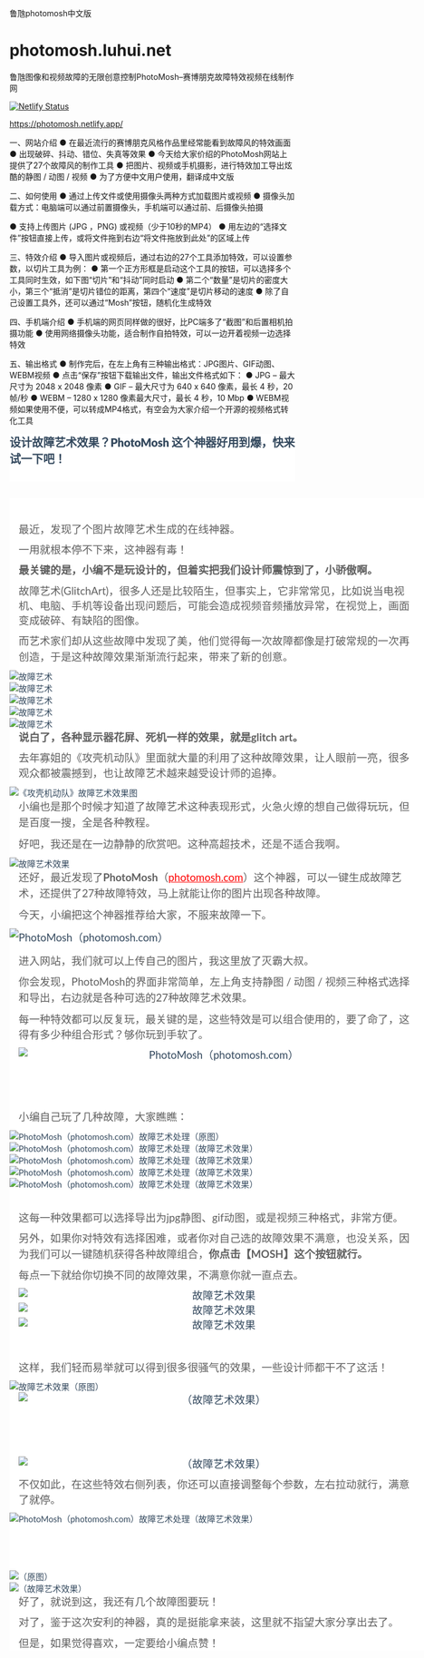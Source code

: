 鲁虺photomosh中文版
# photomosh.luhui.net
鲁虺图像和视频故障的无限创意控制PhotoMosh–赛博朋克故障特效视频在线制作网

[![Netlify Status](https://api.netlify.com/api/v1/badges/f1b1f0a3-1977-443d-b9f8-7ce832e51295/deploy-status)](https://app.netlify.com/sites/photomosh/deploys)

https://photomosh.netlify.app/

一、网站介绍
● 在最近流行的赛博朋克风格作品里经常能看到故障风的特效画面
● 出现破碎、抖动、错位、失真等效果
● 今天给大家价绍的PhotoMosh网站上提供了27个故障风的制作工具
● 把图片、视频或手机摄影，进行特效加工导出炫酷的静图 / 动图 / 视频
● 为了方便中文用户使用，翻译成中文版


二、如何使用
● 通过上传文件或使用摄像头两种方式加载图片或视频
● 摄像头加载方式：电脑端可以通过前置摄像头，手机端可以通过前、后摄像头拍摄


● 支持上传图片 (JPG ，PNG) 或视频（少于10秒的MP4）
● 用左边的“选择文件”按钮直接上传，或将文件拖到右边“将文件拖放到此处”的区域上传


三、特效介绍
● 导入图片或视频后，通过右边的27个工具添加特效，可以设置参数，以切片工具为例：
● 第一个正方形框是启动这个工具的按钮，可以选择多个工具同时生效，如下图“切片”和“抖动”同时启动
● 第二个“数量”是切片的密度大小，第三个“抵消”是切片错位的距离，第四个“速度”是切片移动的速度
● 除了自己设置工具外，还可以通过“Mosh”按钮，随机化生成特效


四、手机端介绍
● 手机端的网页同样做的很好，比PC端多了“截图”和后置相机拍摄功能
● 使用网络摄像头功能，适合制作自拍特效，可以一边开着视频一边选择特效


五、输出格式
● 制作完后，在左上角有三种输出格式：JPG图片、GIF动图、WEBM视频
● 点击“保存”按钮下载输出文件，输出文件格式如下：
● JPG – 最大尺寸为 2048 x 2048 像素
● GIF – 最大尺寸为 640 x 640 像素，最长 4 秒，20 帧/秒
● WEBM – 1280 x 1280 像素最大尺寸，最长 4 秒，10 Mbp
● WEBM视频如果使用不便，可以转成MP4格式，有空会为大家介绍一个开源的视频格式转化工具



<header class="entry-header" style="box-sizing: inherit; display: block; word-break: break-word; margin-bottom: 30px; color: rgb(52, 73, 94); font-family: Lato, sans-serif; font-size: 15px; font-style: normal; font-variant-ligatures: normal; font-variant-caps: normal; font-weight: 400; letter-spacing: normal; orphans: 2; text-align: left; text-indent: 0px; text-transform: none; white-space: normal; widows: 2; word-spacing: 0px; -webkit-text-stroke-width: 0px; background-color: rgb(255, 255, 255); text-decoration-thickness: initial; text-decoration-style: initial; text-decoration-color: initial;">
<h1 class="entry-title" style="box-sizing: inherit; margin: 0px 0px 10px; font-weight: 900; line-height: normal; font-size: 20px; color: rgb(52, 73, 94); letter-spacing: -0.2px; overflow: hidden; display: -webkit-box; -webkit-line-clamp: inherit; -webkit-box-orient: vertical; white-space: normal; height: auto;">
设计故障艺术效果？PhotoMosh 这个神器好用到爆，快来试一下吧！</h1>
<div class="entry-meta" style="box-sizing: inherit; -webkit-box-align: center; align-items: center; color: rgb(170, 170, 170); display: flex; flex-wrap: wrap; font-size: 11px; font-weight: normal; letter-spacing: 0.2px; margin-bottom: 2px;">
	　</div>
</header>
<div class="entry-wrapper" style="box-sizing: inherit; position: relative; width: 740.797px; color: rgb(52, 73, 94); font-family: Lato, sans-serif; font-size: 15px; font-style: normal; font-variant-ligatures: normal; font-variant-caps: normal; font-weight: 400; letter-spacing: normal; orphans: 2; text-align: left; text-indent: 0px; text-transform: none; white-space: normal; widows: 2; word-spacing: 0px; -webkit-text-stroke-width: 0px; background-color: rgb(255, 255, 255); text-decoration-thickness: initial; text-decoration-style: initial; text-decoration-color: initial;">
	<div class="site_abc_wrap pc top" style="box-sizing: inherit; position: relative; margin: 0px auto 20px; border-radius: 0.5rem; overflow: hidden;">
　</div>
	<div class="entry-content u-text-format u-clearfix" style="box-sizing: inherit;">
		<div id="dfoxw_resetwechar" style="box-sizing: inherit;">
			<p style="box-sizing: inherit; margin: 0px 16px 10px; line-height: 1.75em; overflow-wrap: break-word;">
			<span style="box-sizing: inherit; font-size: 14pt; color: rgb(95, 95, 95);">
			最近，发现了个图片故障艺术生成的在线神器。</span></p>
			<p style="box-sizing: inherit; margin: 0px 16px 10px; line-height: 1.75em; overflow-wrap: break-word;">
			<span style="box-sizing: inherit; font-size: 14pt; color: rgb(95, 95, 95);">
			一用就根本停不下来，这神器有毒！</span></p>
			<p style="box-sizing: inherit; margin: 0px 16px 10px; line-height: 1.75em; overflow-wrap: break-word;">
			<span style="box-sizing: inherit; font-size: 14pt;">
			<strong style="box-sizing: inherit; font-weight: bolder;">
			<span style="box-sizing: inherit; color: rgb(95, 95, 95);">
			最关键的是，小编不是玩设计的，但着实把我们设计师震惊到了，小骄傲啊。</span></strong></span></p>
			<p style="box-sizing: inherit; margin: 0px 16px 10px; line-height: 1.75em; overflow-wrap: break-word;">
			<span style="box-sizing: inherit; font-size: 14pt; color: rgb(95, 95, 95);">
			故障艺术(GlitchArt)，很多人还是比较陌生，但事实上，它非常常见，比如说当电视机、电脑、手机等设备出现问题后，可能会造成视频音频播放异常，在视觉上，画面变成破碎、有缺陷的图像。</span></p>
			<p style="box-sizing: inherit; margin: 0px 16px 10px; line-height: 1.75em; overflow-wrap: break-word;">
			<span style="box-sizing: inherit; font-size: 14pt; color: rgb(95, 95, 95);">
			而艺术家们却从这些故障中发现了美，他们觉得每一次故障都像是打破常规的一次再创造，于是这种故障效果渐渐流行起来<span style="box-sizing: inherit; color: rgb(95, 95, 95); line-height: 1.5;">，带来了新的创意。</span></span></p>
			<a style="box-sizing: inherit; color: rgb(52, 73, 94); text-decoration: none; background-color: transparent;" href="http://www.liulinblog.com/wp-content/uploads/2018/06/2018063015062932789753277.jpg">
			<img class="size-full wp-image-5829" src="http://www.liulinblog.com/wp-content/uploads/2018/06/2018063015062932789753277.jpg" alt="故障艺术" style="box-sizing: inherit; vertical-align: top; border-style: none; display: block; max-width: 100%; height: auto;"></a><a style="box-sizing: inherit; color: rgb(52, 73, 94); text-decoration: none; background-color: transparent;" href="http://www.liulinblog.com/wp-content/uploads/2018/06/2018063015062960956087844.jpg"><img class="size-full wp-image-5830" src="http://www.liulinblog.com/wp-content/uploads/2018/06/2018063015062960956087844.jpg" alt="故障艺术" style="box-sizing: inherit; vertical-align: top; border-style: none; display: block; max-width: 100%; height: auto;"></a><a style="box-sizing: inherit; color: rgb(52, 73, 94); text-decoration: none; background-color: transparent;" href="http://www.liulinblog.com/wp-content/uploads/2018/06/2018063015062991593225146.jpg"><img class="size-full wp-image-5831" src="http://www.liulinblog.com/wp-content/uploads/2018/06/2018063015062991593225146.jpg" alt="故障艺术" style="box-sizing: inherit; vertical-align: top; border-style: none; display: block; max-width: 100%; height: auto;"></a><a style="box-sizing: inherit; color: rgb(52, 73, 94); text-decoration: none; background-color: transparent;" href="http://www.liulinblog.com/wp-content/uploads/2018/06/2018063015063024545667285.jpg"><img class="size-full wp-image-5832" src="http://www.liulinblog.com/wp-content/uploads/2018/06/2018063015063024545667285.jpg" alt="故障艺术" style="box-sizing: inherit; vertical-align: top; border-style: none; display: block; max-width: 100%; height: auto;"></a><a style="box-sizing: inherit; color: rgb(52, 73, 94); text-decoration: none; background-color: transparent;" href="http://www.liulinblog.com/wp-content/uploads/2018/06/2018063015063054329122159.jpg"><img class="size-full wp-image-5833" src="http://www.liulinblog.com/wp-content/uploads/2018/06/2018063015063054329122159.jpg" alt="故障艺术" style="box-sizing: inherit; vertical-align: top; border-style: none; display: block; max-width: 100%; height: auto;"></a><p style="box-sizing: inherit; margin: 0px 16px 10px; line-height: 1.75em; overflow-wrap: break-word;">
			<span style="box-sizing: inherit; font-size: 14pt;">
			<strong style="box-sizing: inherit; font-weight: bolder;">
			<span style="box-sizing: inherit; color: rgb(95, 95, 95);">
			说白了，各种显示器花屏、死机一样的效果，就是glitch art。</span></strong></span></p>
			<p style="box-sizing: inherit; margin: 0px 16px 10px; line-height: 1.75em; overflow-wrap: break-word;">
			<span style="box-sizing: inherit; font-size: 14pt; color: rgb(95, 95, 95);">
			去年寡姐的《攻壳机动队》里面就大量的利用了这种故障效果，让人眼前一亮，很多观众都被震撼到，也让故障艺术<span style="box-sizing: inherit; color: rgb(95, 95, 95); line-height: 1.5;">越来越受设计师的追捧。</span></span></p>
			<a style="box-sizing: inherit; color: rgb(52, 73, 94); text-decoration: none; background-color: transparent;" href="http://www.liulinblog.com/wp-content/uploads/2018/06/2018063015063084811413666.jpg">
			<img class="size-full wp-image-5834" src="http://www.liulinblog.com/wp-content/uploads/2018/06/2018063015063084811413666.jpg" alt="《攻壳机动队》故障艺术效果图" style="box-sizing: inherit; vertical-align: top; border-style: none; display: block; max-width: 100%; height: auto;"></a><p style="box-sizing: inherit; margin: 0px 16px 10px; line-height: 1.75em; overflow-wrap: break-word;">
			<span style="box-sizing: inherit; font-size: 14pt; color: rgb(95, 95, 95);">
			小编也是那个时候才知道了<span style="box-sizing: inherit; color: rgb(95, 95, 95); line-height: 1.5;">故障艺术这种表现形式，火急火燎的想自己做得玩玩，但是百度一搜，全是各种教程。</span></span></p>
			<p style="box-sizing: inherit; margin: 0px 16px 10px; line-height: 1.75em; overflow-wrap: break-word;">
			<span style="box-sizing: inherit; line-height: 1.5; font-size: 14pt; color: rgb(95, 95, 95);">
			好吧，我还是在一边静静的欣赏吧。这种高超技术，还是不适合我啊。</span></p>
			<a style="box-sizing: inherit; color: rgb(52, 73, 94); text-decoration: none; background-color: transparent;" href="http://www.liulinblog.com/wp-content/uploads/2018/06/2018063015063121440148085.jpg">
			<img class="size-full wp-image-5835" src="http://www.liulinblog.com/wp-content/uploads/2018/06/2018063015063121440148085.jpg" alt="故障艺术效果" style="box-sizing: inherit; vertical-align: top; border-style: none; display: block; max-width: 100%; height: auto;"></a><p style="box-sizing: inherit; margin: 0px 16px 10px; line-height: 1.75em; overflow-wrap: break-word; text-align: left;">
			<span style="box-sizing: inherit; font-size: 14pt;">
			<span style="box-sizing: inherit; color: rgb(95, 95, 95);">还好，最近发现了<strong style="box-sizing: inherit; font-weight: bolder;"><span style="box-sizing: inherit; color: rgb(95, 95, 95); line-height: 1.5;">PhotoMosh</span></strong><span style="box-sizing: inherit; color: rgb(95, 95, 95); line-height: 1.5;">（</span></span><span style="box-sizing: inherit; line-height: 1.5; color: rgb(255, 0, 0); text-decoration: underline;">photomosh.com</span><span style="box-sizing: inherit; color: rgb(95, 95, 95);"><span style="box-sizing: inherit; color: rgb(95, 95, 95); line-height: 1.5;">）</span>这个神器，可以<span style="box-sizing: inherit; color: rgb(95, 95, 95); line-height: 1.5;">一键生成故障艺术，还提供了27种故障特效，马上就能让你的图片出现各种故障。</span></span></span></p>
			<p style="box-sizing: inherit; margin: 0px 16px 10px; line-height: 1.75em; overflow-wrap: break-word;">
			<span style="box-sizing: inherit; line-height: 1.5; font-size: 14pt; color: rgb(95, 95, 95);">
			今天，小编把这个神器推荐给大家，不服来故障一下。</span></p>
			<p style="box-sizing: inherit; margin: 0px 0px 10px; line-height: 1.8; overflow-wrap: break-word;">
			<span style="box-sizing: inherit; font-size: 14pt;">
			<a style="box-sizing: inherit; color: rgb(52, 73, 94); text-decoration: none; background-color: transparent;" href="http://www.liulinblog.com/wp-content/uploads/2018/06/2018063015063157030566173.jpg">
			<img class="aligncenter size-full wp-image-5836" src="http://www.liulinblog.com/wp-content/uploads/2018/06/2018063015063157030566173.jpg" alt="PhotoMosh（photomosh.com）" style="box-sizing: inherit; vertical-align: top; border-style: none; display: block; max-width: 100%; height: auto; clear: both; margin-left: auto; margin-right: auto;"></a></span></p>
			<p style="box-sizing: inherit; margin: 0px 16px 10px; line-height: 1.75em; overflow-wrap: break-word;">
			<span style="box-sizing: inherit; color: rgb(95, 95, 95); font-size: 14pt;">
			进入网站，我们就可以上传自己的图片，我这里放了灭霸大叔。</span></p>
			<p style="box-sizing: inherit; margin: 0px 16px 10px; line-height: 1.75em; overflow-wrap: break-word;">
			<span style="box-sizing: inherit; font-size: 14pt; color: rgb(95, 95, 95);">
			<span style="box-sizing: inherit; color: rgb(95, 95, 95); line-height: 1.5; text-align: center;">
			你会发现，</span><span style="box-sizing: inherit; color: rgb(95, 95, 95); line-height: 1.5;">PhotoMosh的界面非常简单，左上角支持静图 
			/ 动图 / 视频三种格式选择和导出，右边就是各种可选的27种故障艺术效果。</span></span></p>
			<p style="box-sizing: inherit; margin: 0px 16px 10px; line-height: 1.75em; overflow-wrap: break-word;">
			<span style="box-sizing: inherit; font-size: 14pt; color: rgb(95, 95, 95);">
			<span style="box-sizing: inherit; color: rgb(95, 95, 95); line-height: 1.5; text-align: center;">
			每一种特效都可以反复玩，最关键的是，</span>这些特效是可以组合使用的，要了命了，这得有多少种组合形式？够你玩到手软了。</span></p>
			<p style="box-sizing: inherit; margin: 0px 16px 10px; line-height: 1.75em; overflow-wrap: break-word; text-align: center;">
			<span style="box-sizing: inherit; font-size: 14pt;">
			<a style="box-sizing: inherit; color: rgb(52, 73, 94); text-decoration: none; background-color: transparent;" href="http://www.liulinblog.com/wp-content/uploads/2018/06/2018063015063181555625525.jpg">
			<img class="aligncenter size-full wp-image-5837" src="http://www.liulinblog.com/wp-content/uploads/2018/06/2018063015063181555625525.jpg" alt="PhotoMosh（photomosh.com）" style="box-sizing: inherit; vertical-align: top; border-style: none; display: block; max-width: 100%; height: auto; clear: both; margin-left: auto; margin-right: auto;"></a></span><br style="box-sizing: inherit; line-height: 1.5;">
			<br style="box-sizing: inherit; line-height: 1.5;">
　</p>
			<p style="box-sizing: inherit; margin: 0px 16px 10px; line-height: 1.75em; overflow-wrap: break-word;">
			<span style="box-sizing: inherit; line-height: 1.5; font-size: 14pt; color: rgb(95, 95, 95);">
			小编自己玩了几种故障，大家瞧瞧：</span></p>
			<a style="box-sizing: inherit; color: rgb(52, 73, 94); text-decoration: none; background-color: transparent;" href="http://www.liulinblog.com/wp-content/uploads/2018/06/2018063015063217359809974.jpg">
			<img class="size-full wp-image-5838" src="http://www.liulinblog.com/wp-content/uploads/2018/06/2018063015063217359809974.jpg" alt="PhotoMosh（photomosh.com）故障艺术处理（原图）" style="box-sizing: inherit; vertical-align: top; border-style: none; display: block; max-width: 100%; height: auto;"></a><a style="box-sizing: inherit; color: rgb(52, 73, 94); text-decoration: none; background-color: transparent;" href="http://www.liulinblog.com/wp-content/uploads/2018/06/2018063015063375700411700.gif"><img class="size-full wp-image-5839" src="http://www.liulinblog.com/wp-content/uploads/2018/06/2018063015063375700411700.gif" alt="PhotoMosh（photomosh.com）故障艺术处理（故障艺术效果）" style="box-sizing: inherit; vertical-align: top; border-style: none; display: block; max-width: 100%; height: auto;"></a><a style="box-sizing: inherit; color: rgb(52, 73, 94); text-decoration: none; background-color: transparent;" href="http://www.liulinblog.com/wp-content/uploads/2018/06/2018063015063386560745911.gif"><img class="size-full wp-image-5840" src="http://www.liulinblog.com/wp-content/uploads/2018/06/2018063015063386560745911.gif" alt="PhotoMosh（photomosh.com）故障艺术处理（故障艺术效果）" style="box-sizing: inherit; vertical-align: top; border-style: none; display: block; max-width: 100%; height: auto;"></a><a style="box-sizing: inherit; color: rgb(52, 73, 94); text-decoration: none; background-color: transparent;" href="http://www.liulinblog.com/wp-content/uploads/2018/06/2018063015063494557611290.gif"><img class="size-full wp-image-5841" src="http://www.liulinblog.com/wp-content/uploads/2018/06/2018063015063494557611290.gif" alt="PhotoMosh（photomosh.com）故障艺术处理（故障艺术效果）" style="box-sizing: inherit; vertical-align: top; border-style: none; display: block; max-width: 100%; height: auto;"></a><a style="box-sizing: inherit; color: rgb(52, 73, 94); text-decoration: none; background-color: transparent;" href="http://www.liulinblog.com/wp-content/uploads/2018/06/2018063015063528452976609.jpg"><img class="size-full wp-image-5842" src="http://www.liulinblog.com/wp-content/uploads/2018/06/2018063015063528452976609.jpg" alt="PhotoMosh（photomosh.com）故障艺术处理（故障艺术效果）" style="box-sizing: inherit; vertical-align: top; border-style: none; display: block; max-width: 100%; height: auto;"></a><p style="box-sizing: inherit; margin: 0px 16px 10px; line-height: 1.75em; overflow-wrap: break-word;">
			<span style="box-sizing: inherit; color: rgb(95, 95, 95); font-size: 14pt;">
			&nbsp;</span></p>
			<p style="box-sizing: inherit; margin: 0px 16px 10px; line-height: 1.75em; overflow-wrap: break-word;">
			<span style="box-sizing: inherit; color: rgb(95, 95, 95); font-size: 14pt;">
			这每一种效果都可以选择导出为jpg静图、gif动图，或是视频三种格式，非常方便。</span></p>
			<p style="box-sizing: inherit; margin: 0px 16px 10px; line-height: 1.75em; overflow-wrap: break-word;">
			<span style="box-sizing: inherit; font-size: 14pt; color: rgb(95, 95, 95);">
			另外，如果你对特效有选择困难，或者你对自己选的故障效果不满意，也没关系，因为我们可以一键随机获得各种故障组合，<strong style="box-sizing: inherit; font-weight: bolder;">你<span style="box-sizing: inherit; color: rgb(95, 95, 95); line-height: 1.5;">点击【MOSH】这个按钮就行。</span></strong></span></p>
			<p style="box-sizing: inherit; margin: 0px 16px 10px; line-height: 1.75em; overflow-wrap: break-word;">
			<span style="box-sizing: inherit; font-size: 14pt; color: rgb(95, 95, 95);">
			每点一下就给你切换不同的故障效果，不满意你就一直点去。</span></p>
			<p style="box-sizing: inherit; margin: 0px 16px 10px; line-height: 1.75em; overflow-wrap: break-word; text-align: center;">
			<span style="box-sizing: inherit; font-size: 14pt;">
			<a style="box-sizing: inherit; color: rgb(52, 73, 94); text-decoration: none; background-color: transparent;" href="http://www.liulinblog.com/wp-content/uploads/2018/06/2018063015063561662591904.jpg">
			<img class="aligncenter size-full wp-image-5843" src="http://www.liulinblog.com/wp-content/uploads/2018/06/2018063015063561662591904.jpg" alt="故障艺术效果" style="box-sizing: inherit; vertical-align: top; border-style: none; display: block; max-width: 100%; height: auto; clear: both; margin-left: auto; margin-right: auto;"></a><a style="box-sizing: inherit; color: rgb(52, 73, 94); text-decoration: none; background-color: transparent;" href="http://www.liulinblog.com/wp-content/uploads/2018/06/2018063015063595822775234.jpg"><img class="aligncenter size-full wp-image-5844" src="http://www.liulinblog.com/wp-content/uploads/2018/06/2018063015063595822775234.jpg" alt="故障艺术效果" style="box-sizing: inherit; vertical-align: top; border-style: none; display: block; max-width: 100%; height: auto; clear: both; margin-left: auto; margin-right: auto;"></a><a style="box-sizing: inherit; color: rgb(52, 73, 94); text-decoration: none; background-color: transparent;" href="http://www.liulinblog.com/wp-content/uploads/2018/06/2018063015063674841816885.gif"><img class="aligncenter size-full wp-image-5845" src="http://www.liulinblog.com/wp-content/uploads/2018/06/2018063015063674841816885.gif" alt="故障艺术效果" style="box-sizing: inherit; vertical-align: top; border-style: none; display: block; max-width: 100%; height: auto; clear: both; margin-left: auto; margin-right: auto;"></a></span></p>
			<p style="box-sizing: inherit; margin: 0px 16px 10px; line-height: 1.75em; overflow-wrap: break-word;">
			<span style="box-sizing: inherit; line-height: 1.5; text-align: start; font-size: 14pt; color: rgb(95, 95, 95);">
			&nbsp;</span></p>
			<p style="box-sizing: inherit; margin: 0px 16px 10px; line-height: 1.75em; overflow-wrap: break-word;">
			<span style="box-sizing: inherit; color: rgb(95, 95, 95); font-size: 14pt;">
			这样，我们轻而易举就可以得到很多很骚气的效果，一些设计师都干不了这活！</span></p>
			<a style="box-sizing: inherit; color: rgb(52, 73, 94); text-decoration: none; background-color: transparent;" href="http://www.liulinblog.com/wp-content/uploads/2018/06/2018063015063713230793504.jpg">
			<img class="size-full wp-image-5846" src="http://www.liulinblog.com/wp-content/uploads/2018/06/2018063015063713230793504.jpg" alt="故障艺术效果（原图）" style="box-sizing: inherit; vertical-align: top; border-style: none; display: block; max-width: 100%; height: auto;"></a><p style="box-sizing: inherit; margin: 0px 16px 10px; line-height: 1.75em; overflow-wrap: break-word; text-align: center;">
			<span style="box-sizing: inherit; font-size: 14pt;">
			<a style="box-sizing: inherit; color: rgb(52, 73, 94); text-decoration: none; background-color: transparent;" href="http://www.liulinblog.com/wp-content/uploads/2018/06/2018063015063778020316646.gif">
			<img class="aligncenter size-full wp-image-5847" src="http://www.liulinblog.com/wp-content/uploads/2018/06/2018063015063778020316646.gif" alt="（故障艺术效果）" style="box-sizing: inherit; vertical-align: top; border-style: none; display: block; max-width: 100%; height: auto; clear: both; margin-left: auto; margin-right: auto;"></a></span></p>
			<p style="box-sizing: inherit; margin: 0px 16px 10px; line-height: 2em; overflow-wrap: break-word; text-align: center;">
			<span style="box-sizing: inherit; font-size: 14pt; color: rgb(136, 136, 136);">
			&nbsp;</span></p>
			<a style="box-sizing: inherit; color: rgb(52, 73, 94); text-decoration: none; background-color: transparent;" href="http://www.liulinblog.com/wp-content/uploads/2018/06/2018063015063833978939430.jpg">
			<img class="size-full wp-image-5848" src="http://www.liulinblog.com/wp-content/uploads/2018/06/2018063015063833978939430.jpg" alt="" style="box-sizing: inherit; vertical-align: top; border-style: none; display: block; max-width: 100%; height: auto;"></a><p style="box-sizing: inherit; margin: 0px 0px 10px; line-height: 1.8; overflow-wrap: break-word;">
			　</p>
			<p style="box-sizing: inherit; margin: 0px 16px 10px; line-height: 1.75em; overflow-wrap: break-word; text-align: center;">
			<span style="box-sizing: inherit; font-size: 14pt;">
			<a style="box-sizing: inherit; color: rgb(52, 73, 94); text-decoration: none; background-color: transparent;" href="http://www.liulinblog.com/wp-content/uploads/2018/06/2018063015063887378059931.gif">
			<img class="aligncenter size-full wp-image-5849" src="http://www.liulinblog.com/wp-content/uploads/2018/06/2018063015063887378059931.gif" alt="（故障艺术效果）" style="box-sizing: inherit; vertical-align: top; border-style: none; display: block; max-width: 100%; height: auto; clear: both; margin-left: auto; margin-right: auto;"></a></span></p>
			<p style="box-sizing: inherit; margin: 0px 16px 10px; line-height: 1.75em; overflow-wrap: break-word;">
			<span style="box-sizing: inherit; color: rgb(95, 95, 95); font-size: 14pt;">
			不仅如此，在这些特效右侧列表，你还可以直接调整每个参数，左右拉动就行，满意了就停。</span></p>
			<a style="box-sizing: inherit; color: rgb(52, 73, 94); text-decoration: none; background-color: transparent;" href="http://www.liulinblog.com/wp-content/uploads/2018/06/2018063015063917266101820.jpg">
			<img class="size-full wp-image-5850" src="http://www.liulinblog.com/wp-content/uploads/2018/06/2018063015063917266101820.jpg" alt="PhotoMosh（photomosh.com）故障艺术处理（故障艺术效果）" style="box-sizing: inherit; vertical-align: top; border-style: none; display: block; max-width: 100%; height: auto;"></a><p style="box-sizing: inherit; margin: 0px 16px 10px; line-height: 1.75em; overflow-wrap: break-word; text-align: center;">
			<br style="box-sizing: inherit; line-height: 1.5; text-align: center;">
			<br style="box-sizing: inherit; line-height: 1.5;">
　</p>
			<a style="box-sizing: inherit; color: rgb(52, 73, 94); text-decoration: none; background-color: transparent;" href="http://www.liulinblog.com/wp-content/uploads/2018/06/2018063015063945780168667.jpg">
			<img class="size-full wp-image-5851" src="http://www.liulinblog.com/wp-content/uploads/2018/06/2018063015063945780168667.jpg" alt="（原图）" style="box-sizing: inherit; vertical-align: top; border-style: none; display: block; max-width: 100%; height: auto;"></a><a style="box-sizing: inherit; color: rgb(52, 73, 94); text-decoration: none; background-color: transparent;" href="http://www.liulinblog.com/wp-content/uploads/2018/06/2018063015063976169933579.jpg"><img class="size-full wp-image-5852" src="http://www.liulinblog.com/wp-content/uploads/2018/06/2018063015063976169933579.jpg" alt="（故障艺术效果）" style="box-sizing: inherit; vertical-align: top; border-style: none; display: block; max-width: 100%; height: auto;"></a><p style="box-sizing: inherit; margin: 0px 16px 10px; line-height: 1.75em; overflow-wrap: break-word;">
			<span style="box-sizing: inherit; font-size: 14pt; color: rgb(95, 95, 95);">
			好了，就说到这，我还有几个故障图要玩！</span></p>
			<p style="box-sizing: inherit; margin: 0px 16px 10px; line-height: 1.75em; overflow-wrap: break-word;">
			<span style="box-sizing: inherit; font-size: 14pt; color: rgb(95, 95, 95);">
			对了，鉴于这次安利的神器，真的是挺能拿来装，这里就不指望大家分享出去了。</span></p>
			<p style="box-sizing: inherit; margin: 0px 16px 10px; line-height: 1.75em; overflow-wrap: break-word;">
			<span style="box-sizing: inherit; font-size: 14pt; color: rgb(95, 95, 95);">
			但是，如果觉得喜欢，一定要给小编点赞！</span></div>
	</div>
</div>






